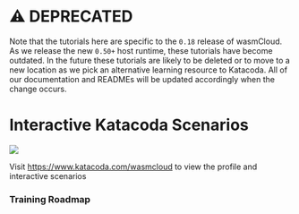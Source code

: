 # ⚠️ DEPRECATED
Note that the tutorials here are specific to the `0.18` release of wasmCloud. As we release the new `0.50+` host runtime, these tutorials have become outdated. 
In the future these tutorials are likely to be deleted or to move to a new location as we pick an alternative learning resource to Katacoda. All of our
documentation and READMEs will be updated accordingly when the change occurs.

# Interactive Katacoda Scenarios

[![](http://shields.katacoda.com/katacoda/wasmcloud/count.svg)](https://www.katacoda.com/wasmcloud "We're on Katacoda.com")

Visit https://www.katacoda.com/wasmcloud to view the profile and interactive scenarios

### Training Roadmap
